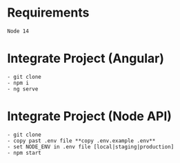 # Requirements
    Node 14
   
# Integrate Project (Angular) 
    - git clone
    - npm i
    - ng serve



# Integrate Project (Node API) 
    - git clone
    - copy past .env file **copy .env.example .env**
    - set NODE_ENV in .env file [local|staging|production]
    - npm start
